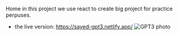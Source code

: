 Home
in this project we use react to create big project for practice perpuses.

- the live version: https://sayed-gpt3.netlify.app/
![GPT3 photo](https://i.ibb.co/tCZ07SP/GPT3.png)
